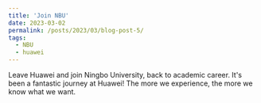 ```yaml
---
title: 'Join NBU'
date: 2023-03-02
permalink: /posts/2023/03/blog-post-5/
tags:
  - NBU
  - huawei
---
```

Leave Huawei and join Ningbo University, back to academic career. It's been a fantastic journey at Huawei! The more we experience, the more we know what we want.
